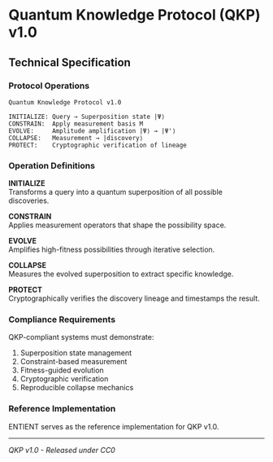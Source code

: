 # Quantum Knowledge Protocol (QKP) v1.0
## Technical Specification

### Protocol Operations

```
Quantum Knowledge Protocol v1.0

INITIALIZE: Query → Superposition state |Ψ⟩
CONSTRAIN:  Apply measurement basis M
EVOLVE:     Amplitude amplification |Ψ⟩ → |Ψ'⟩  
COLLAPSE:   Measurement → |discovery⟩
PROTECT:    Cryptographic verification of lineage
```

### Operation Definitions

**INITIALIZE**  
Transforms a query into a quantum superposition of all possible discoveries.

**CONSTRAIN**  
Applies measurement operators that shape the possibility space.

**EVOLVE**  
Amplifies high-fitness possibilities through iterative selection.

**COLLAPSE**  
Measures the evolved superposition to extract specific knowledge.

**PROTECT**  
Cryptographically verifies the discovery lineage and timestamps the result.

### Compliance Requirements

QKP-compliant systems must demonstrate:
1. Superposition state management
2. Constraint-based measurement
3. Fitness-guided evolution
4. Cryptographic verification
5. Reproducible collapse mechanics

### Reference Implementation

ENTIENT serves as the reference implementation for QKP v1.0.

---
*QKP v1.0 - Released under CC0*
